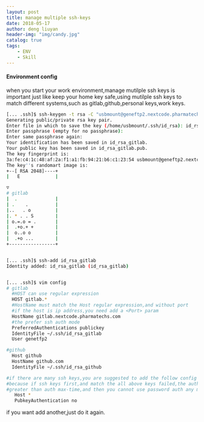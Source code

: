 ```yaml
---
layout: post
title: manage multiple ssh-keys
date: 2018-05-17
author: deng liuyan
header-img: "img/candy.jpg"
catalog: true
tags:
    - ENV
    - Skill
---
```


#### Environment config

when you start your work environment,manage mutilple ssh keys is important just like keep your home key safe,using mutilple ssh keys to match different systems,such as gitlab,github,personal keys,work keys.



```bash
[... .ssh]$ ssh-keygen -t rsa -C "usbmount@geneftp2.nextcode.pharmatechs.com"
Generating public/private rsa key pair.
Enter file in which to save the key (/home/usbmount/.ssh/id_rsa): id_rsa_gitlab
Enter passphrase (empty for no passphrase):
Enter same passphrase again:
Your identification has been saved in id_rsa_gitlab.
Your public key has been saved in id_rsa_gitlab.pub.
The key fingerprint is:
3a:fe:c4:1c:48:af:2a:f1:a1:fb:94:21:b6:c1:23:54 usbmount@geneftp2.nextcode.pharmatechs.com
The key''s randomart image is:
+--[ RSA 2048]----+
|   E             |

▽
# gitlab
|  .              |
| .    .          |
|..   . o         |
|. * . . S        |
| o.=.o = .       |
|  .+o.+ +        |
|  o..o o         |
|  .+o ...        |
+-----------------+


[... .ssh]$ ssh-add id_rsa_gitlab
Identity added: id_rsa_gitlab (id_rsa_gitlab)


[... .ssh]$ vim config
# gitlab
  #HOST can use regular expression
  HOST gitlab.*
  #HostName must match the Host regular expression,and without port
  #if the host is ip address,you need add a <Port> param
  HostName gitlab.nextcode.pharmatechs.com
  #the prefer ssh auth mode
  PreferredAuthentications publickey
  IdentityFile ~/.ssh/id_rsa_gitlab
  User genetfp2

#github
  Host github
  HostName github.com
  IdentityFile ~/.ssh/id_rsa_github

#if there are many ssh keys,you are suggested to add the follow config to let password first,
#because if ssh keys first,and match the all above keys failed,the auth times may be
#greater than auth max-time,and then you cannot use password auth any more.
   Host *
   PubkeyAuthentication no
```

if you want add another,just do it again.